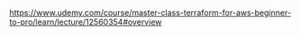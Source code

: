 https://www.udemy.com/course/master-class-terraform-for-aws-beginner-to-pro/learn/lecture/12560354#overview